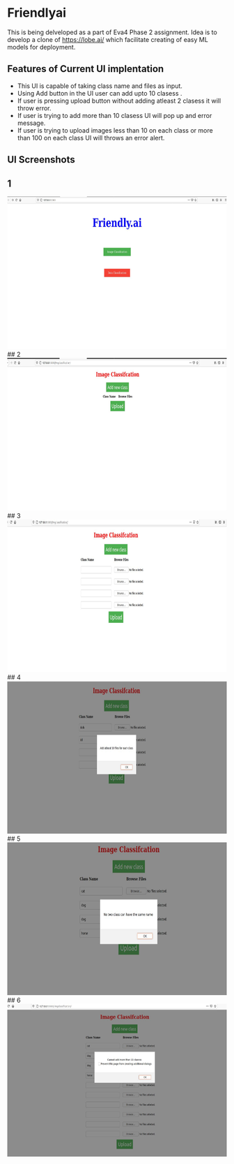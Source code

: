 # Friendlyai
This is being delveloped as a part of Eva4 Phase 2 assignment.
Idea is to develop a clone of https://lobe.ai/ which facilitate creating of easy ML models for deployment.
## Features of Current UI implentation
- This UI is capable of taking class name and files as input.
- Using Add button in the UI user can add upto 10 clasess .
- If user is pressing upload button without adding atleast 2 clasess it will throw error.
- If user is trying to add more than 10 clasess UI will pop up and error message.
- If user is trying to upload images less than 10 on each class or more than 100 on each class UI will throws an error alert.

## UI Screenshots

## 1
<img src="images/Capture1.JPG" alt="1" height="350"/>
## 2
<img src="images/Capture2.JPG" alt="2" height="350"/>
## 3
<img src="images/Capture3.JPG" alt="3" height="350"/>
## 4 
<img src="images/Capture4.JPG" alt="4" height="350"/>
## 5 
<img src="images/Capture5.JPG" alt="5" height="350"/>
## 6 
<img src="images/Capture6.JPG" alt="6" height="350"/>
